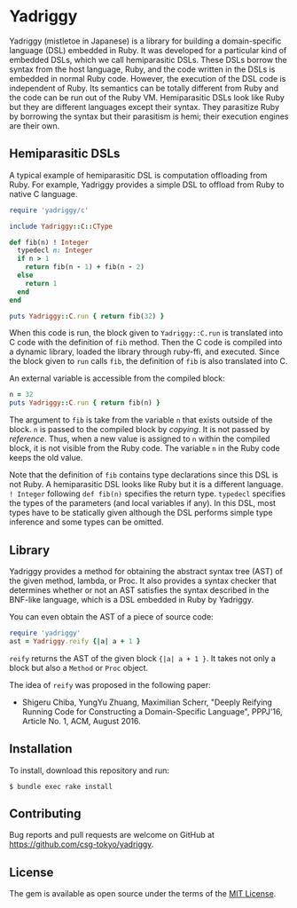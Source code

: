 # Yadriggy

Yadriggy (mistletoe in Japanese) is a library for building a
domain-specific language (DSL) embedded in Ruby.  It was developed for
a particular kind of embedded DSLs, which we call hemiparasitic DSLs.
These DSLs borrow the syntax from the host language, Ruby, and the
code written in the DSLs is embedded in normal Ruby code.  However,
the execution of the DSL code is independent of Ruby.  Its semantics
can be totally different from Ruby and the code can be run out of the
Ruby VM.  Hemiparasitic DSLs look like Ruby but they are different
languages except their syntax.
They parasitize Ruby by borrowing the syntax but their parasitism is
hemi; their execution engines are their own.

## Hemiparasitic DSLs

A typical example of hemiparasitic DSL is computation offloading from
Ruby.  For example, Yadriggy provides a simple DSL to offload
from Ruby to native C language.

```ruby
require 'yadriggy/c'

include Yadriggy::C::CType

def fib(n) ! Integer
  typedecl n: Integer
  if n > 1
    return fib(n - 1) + fib(n - 2)
  else
    return 1
  end
end

puts Yadriggy::C.run { return fib(32) }
```

When this code is run, the block given to `Yadriggy::C.run` is
translated into C code with the definition of `fib` method.
Then the C code is compiled into a dynamic library, loaded the
library through ruby-ffi, and executed.  Since the block given to
`run` calls `fib`, the definition of `fib` is also translated
into C.

An external variable is accessible from the compiled block:

```ruby
n = 32
puts Yadriggy::C.run { return fib(n) }
```

The argument to `fib` is take from the variable `n` that exists
outside of the block.  `n` is passed to the compiled block by _copying_.
It is not passed by _reference_.  Thus, when a new value is assigned to
`n` within the compiled block, it is not visible from the Ruby code.
The variable `n` in the Ruby code keeps the old value.

Note that the definition of `fib` contains type declarations
since this DSL is not Ruby.
A hemiparasitic DSL looks like Ruby but it is a different language.
`! Integer` following `def fib(n)` specifies the return type.
`typedecl` specifies the types of the parameters (and local variables
if any).  In this DSL, most types have to be statically given
although the DSL performs simple type inference and some types
can be omitted.

## Library

Yadriggy provides a method for obtaining the abstract syntax tree (AST)
of the given method, lambda, or Proc.
It also provides a syntax checker that determines whether or not an AST
satisfies the syntax described in the BNF-like language, which is
a DSL embedded in Ruby by Yadriggy.

You can even obtain the AST of a piece of source code:

```ruby
require 'yadriggy'
ast = Yadriggy.reify {|a| a + 1 }
```

`reify` returns the AST of the given block `{|a| a + 1 }`.
It takes not only a block but also a `Method` or `Proc` object.

The idea of `reify` was proposed in the following paper:

- Shigeru Chiba, YungYu Zhuang, Maximilian Scherr, "Deeply Reifying Running Code for Constructing a Domain-Specific Language", PPPJ'16, Article No. 1, ACM, August 2016.

## Installation

To install, download this repository and run:

    $ bundle exec rake install

## Contributing

Bug reports and pull requests are welcome on GitHub at https://github.com/csg-tokyo/yadriggy.


## License

The gem is available as open source under the terms of the [MIT License](http://opensource.org/licenses/MIT).

